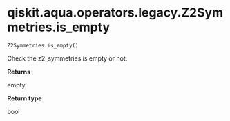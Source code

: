 # qiskit.aqua.operators.legacy.Z2Symmetries.is\_empty

`Z2Symmetries.is_empty()`

Check the z2\_symmetries is empty or not.

**Returns**

empty

**Return type**

bool
